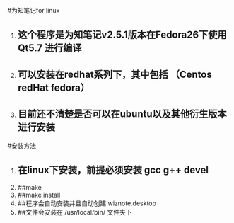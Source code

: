 #为知笔记for linux
1. ## 这个程序是为知笔记v2.5.1版本在Fedora26下使用Qt5.7 进行编译
2. ## 可以安装在redhat系列下，其中包括 （Centos redHat fedora）
3. ## 目前还不清楚是否可以在ubuntu以及其他衍生版本进行安装
#安装方法
1. ## 在linux下安装，前提必须安装 gcc g++ devel
2. ##make
3. ##make install
4. ##程序会自动安装并且自动创建 wiznote.desktop
5. ##文件会安装在 /usr/local/bin/ 文件夹下
